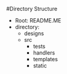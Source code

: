 #Directory Structure
* Root: README.ME
* directory:
    * designs
    * src
        * tests
        * handlers
        * templates
        * static
















